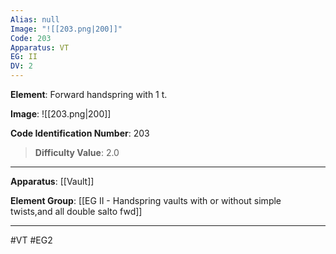 ```yaml
---
Alias: null
Image: "![[203.png|200]]"
Code: 203
Apparatus: VT
EG: II
DV: 2
---
```

**Element**: Forward handspring with 1 t.

**Image**:
![[203.png|200]]

**Code Identification Number**: 203

>**Difficulty Value**: 2.0

___
**Apparatus**: [[Vault]]

**Element Group**: [[EG II -   Handspring vaults with or without simple twists,and all double salto fwd]]
___
#VT #EG2
